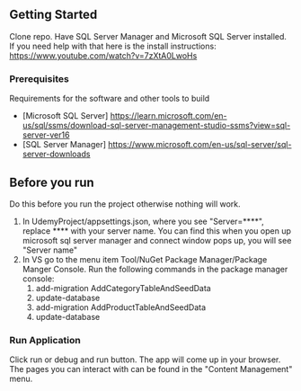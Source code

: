## Getting Started

Clone repo.
Have SQL Server Manager and Microsoft SQL Server installed. If you need help with that here is the install instructions: 
https://www.youtube.com/watch?v=7zXtA0LwoHs


### Prerequisites

Requirements for the software and other tools to build
- [Microsoft SQL Server] https://learn.microsoft.com/en-us/sql/ssms/download-sql-server-management-studio-ssms?view=sql-server-ver16
- [SQL Server Manager] https://www.microsoft.com/en-us/sql-server/sql-server-downloads

## Before you run

Do this before you run the project otherwise nothing will work.
1. In UdemyProject/appsettings.json, where you see "Server=****", replace **** with your server name. You can find this when you open up microsoft sql server manager and connect window pops up, you will see "Server name"
2. In VS go to the menu item Tool/NuGet Package Manager/Package Manger Console. Run the following commands in the package manager console:
   1. add-migration AddCategoryTableAndSeedData
   2. update-database
   3. add-migration AddProductTableAndSeedData
   4. update-database


### Run Application

Click run or debug and run button. The app will come up in your browser. The pages you can interact with can be found in the "Content Management" menu.

